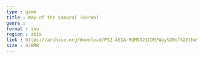 ```yaml
---
type : game
title : Way of the Samurai (Korea)
genre : 
format : iso
region : asia
link : https://archive.org/download/PS2-ASIA-ROMS321COM/Way%20of%20the%20Samurai%20%28Korea%29.7z
size : 478MB
---
```

